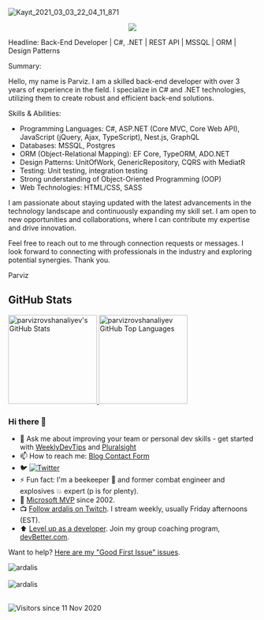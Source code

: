 ![Kayıt_2021_03_03_22_04_11_871](https://user-images.githubusercontent.com/44087592/109851337-00b3e080-7c6d-11eb-8c4e-db4f963d8eb6.gif)


<p align="center">
<!--     <a href="https://twitter.com/jasontaylordev"><img src="https://img.shields.io/badge/-Twitter-2D2B55?style=flat-square&logo=twitter&logoColor=white"/></a> -->
    <a href="https://linkedin.com/in/parviz-rovshan-aliyev"><img src="https://img.shields.io/badge/-LinkedIn-2D2B55?style=flat-square&logo=linkedin&logoColor=white"/></a>
<!--     <a href="https://www.youtube.com/c/jasontaylordev"><img src="https://img.shields.io/badge/-Youtube-2D2B55?style=flat-square&logo=Youtube&logoColor=white"/></a> -->
<!--     <a href="https://jasontaylor.dev"><img src="https://img.shields.io/badge/-Blog-2D2B55?style=flat-square&logo=RSS&logoColor=white"/></a> -->
</p>

Headline: Back-End Developer | C#, .NET | REST API | MSSQL | ORM | Design Patterns

Summary:

Hello, my name is Parviz. I am a skilled back-end developer with over 3 years of experience in the field. I specialize in C# and .NET technologies, utilizing them to create robust and efficient back-end solutions.

Skills & Abilities:

- Programming Languages: C#, ASP.NET (Core MVC, Core Web API), JavaScript (jQuery, Ajax, TypeScript), Nest.js, GraphQL
- Databases: MSSQL, Postgres
- ORM (Object-Relational Mapping): EF Core, TypeORM, ADO.NET
- Design Patterns: UnitOfWork, GenericRepository, CQRS with MediatR
- Testing: Unit testing, integration testing
- Strong understanding of Object-Oriented Programming (OOP)
- Web Technologies: HTML/CSS, SASS

I am passionate about staying updated with the latest advancements in the technology landscape and continuously expanding my skill set. I am open to new opportunities and collaborations, where I can contribute my expertise and drive innovation.

Feel free to reach out to me through connection requests or messages. I look forward to connecting with professionals in the industry and exploring potential synergies. Thank you.

Parviz

## GitHub Stats

<a href="https://github.com/parvizrovshanaliyev">
  <img height="180em" src="https://github-readme-stats.vercel.app/api?username=parvizrovshanaliyev&show_icons=true&theme=shades-of-purple&count_private=true" alt="parvizrovshanaliyev's GitHub Stats" />
  <img height="180em" src="https://github-readme-stats.vercel.app/api/top-langs/?username=parvizrovshanaliyev&theme=shades-of-purple&layout=compact" 
    alt="parvizrovshanaliyev GitHub Top Languages" />
</a>


### Hi there 👋

- 💬 Ask me about improving your team or personal dev skills - get started with [WeeklyDevTips](https://weeklydevtips.com) and [Pluralsight](https://www.pluralsight.com/authors/steve-smith)
- 📫 How to reach me: [Blog Contact Form](https://ardalis.com/contact)
- 🐦 [![Twitter](https://img.shields.io/twitter/follow/ardalis?label=Follow%20%40ardalis&style=social)](https://twitter.com/ardalis)
- ⚡ Fun fact: I'm a beekeeper 🐝 and former combat engineer and explosives 💥 expert (p is for plenty).
- 🥇 [Microsoft MVP](https://mvp.microsoft.com/en-us/PublicProfile/7716?fullName=Steven%20A.%20Smith) since 2002.
- 📺 [Follow ardalis on Twitch](https://twitch.tv/ardalis). I stream weekly, usually Friday afternoons (EST).
- ⬆️ [Level up as a developer](https://devbetter.com). Join my group coaching program, [devBetter.com](https://devbetter.com).

Want to help? [Here are my "Good First Issue" issues](https://github.com/search?q=is%3Aopen+author%3Aardalis+label%3A%22good+first+issue%22).

<div>
  <img align="center" src="https://github-readme-stats.vercel.app/api?username=ardalis&show_icons=true&theme=dark" alt="ardalis" />
<div/>
<br />
  
<div>
  <img align="center" src="https://github-readme-stats.vercel.app/api/top-langs/?username=ardalis&layout=compact&hide=html&theme=dark" alt="ardalis" />
<div/>
<br />

![Visitors since 11 Nov 2020](http://estruyf-github.azurewebsites.net/api/VisitorHit?user=ardalis&repo=ardalis&countColor=%237B1E7A)


